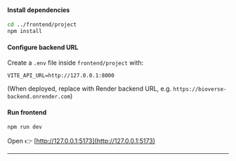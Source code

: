 #### Install dependencies

```bash
cd ../frontend/project
npm install
```

#### Configure backend URL

Create a `.env` file inside `frontend/project` with:

```
VITE_API_URL=http://127.0.0.1:8000
```

(When deployed, replace with Render backend URL, e.g. `https://bioverse-backend.onrender.com`)

#### Run frontend

```bash
npm run dev
```

Open 👉 [http://127.0.0.1:5173](http://127.0.0.1:5173)

---
